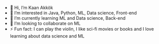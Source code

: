 - 👋 Hi, I’m Kaan Akkök
- 👀 I’m interested in Java, Python, ML, Data science, Front-end
- 🌱 I’m currently learning ML and Data science, Back-end
- 💞️ I’m looking to collaborate on ML 
- ⚡ Fun fact: I can play the violin, I like sci-fi movies or books and I love learning about data science and ML 

<!---
KaanAkkok/KaanAkkok is a ✨ special ✨ repository because its `README.md` (this file) appears on your GitHub profile.
You can click the Preview link to take a look at your changes.
--->
